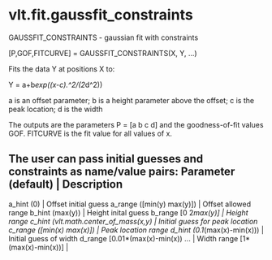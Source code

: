 # vlt.fit.gaussfit_constraints

  GAUSSFIT_CONSTRAINTS - gaussian fit with constraints
 
  [P,GOF,FITCURVE] = GAUSSFIT_CONSTRAINTS(X, Y, ...)
 
  Fits the data Y at positions X to:
 
  Y = a+b*exp((x-c).^2/(2*d^2))
 
  a is an offset parameter; b is a height parameter above the offset; 
  c is the peak location; d is the width
 
  The outputs are the parameters P = [a b c d] and the goodness-of-fit values
  GOF. FITCURVE is the fit value for all values of x.
 
  The user can pass initial guesses and constraints as name/value pairs:
  Parameter (default)              | Description
  ----------------------------------------------------------------------
  a_hint (0)                           | Offset initial guess
  a_range ([min(y) max(y)])            | Offset allowed range
  b_hint (max(y))                      | Height inital guess
  b_range [0 2*max(y)]                 | Height range
  c_hint (vlt.math.center_of_mass(x,y) | Initial guess for peak location
  c_range ([min(x) max(x)])            | Peak location range
  d_hint (0.1*(max(x)-min(x)))         | Initial guess of width
  d_range [0.01*(max(x)-min(x)) ...    | Width range
          [1*(max(x)-min(x))]          |
